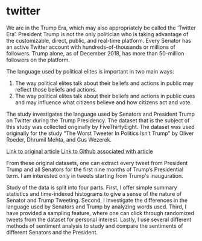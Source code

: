 # twitter

We are in the Trump Era, which may also appropriately be called the ‘Twitter Era’.
President Trump is not the only politician who is taking advantage of the customizable, direct, public, and real-time platform.
Every Senator has an active Twitter account with hundreds-of-thousands or millions of followers. 
Trump alone, as of December 2018, has more than 50-million followers on the platform.

The language used by political elites is important in two main ways: 
1)	The way political elites talk about their beliefs and actions in public may reflect those beliefs and actions.
2)	The way political elites talk about their beliefs and actions in public cues and may influence what citizens 
    believe and how citizens act and vote.

The study investigates the language used by Senators and President Trump on Twitter during the Trump Presidency. 
The dataset that is the subject of this study was collected originally by FiveThirtyEight. 
The dataset was used originally for the study “The Worst Tweeter In Politics Isn’t Trump” 
by Oliver Roeder, Dhrumil Mehta, and Gus Wezerek.

[Link to original article](https://fivethirtyeight.com/features/the-worst-tweeter-in-politics-isnt-trump/)
[Link to Github associated with article](https://github.com/fivethirtyeight/data/tree/master/twitter-ratio)

From these original datasets, one can extract every tweet from President Trump and all Senators for the first nine months of 
Trump’s Presidential term. I am interested only in tweets starting from Trump's inauguration. 

Study of the data is split into four parts. First, I offer simple summary statistics and time-indexed histograms to give 
a sense of the nature of Senator and Trump Tweeting. Second, I investigate the differences in the language used by Senators 
and Trump by analyzing words used. Third, I have provided a sampling feature, where one can click through randomized tweets 
from the dataset for personal interest. Lastly, I use several different methods of sentiment analysis to study and compare 
the sentiments of different Senators and the President.
